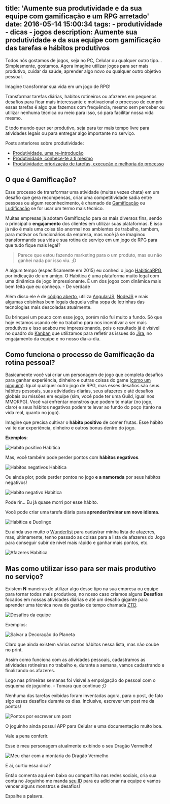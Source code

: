 title: 'Aumente sua produtividade e da sua equipe com gamificação e um RPG arretado'
date: 2016-05-14 15:00:34
tags:
    - produtividade
    - dicas
    - jogos
description: Aumente sua produtividade e da sua equipe com gamificação das tarefas e hábitos produtivos
---

Todos nós gostamos de jogos, seja no PC, Celular ou qualquer outro tipo... Simplesmente, gostamos. Agora imagine utilizar jogos para ser mais produtivo, cuidar da saúde, aprender algo novo ou qualquer outro objetivo pessoal.

Imagine transformar sua vida em um jogo de RPG!<!-- more -->

Transformar tarefas diárias, habitos rotineiros ou afazeres em pequenos desafios para ficar mais interessante e motivacional o processo de cumprir essas tarefas é algo que fazemos com frequência, mesmo sem perceber ou utilizar nenhuma técnica ou meio para isso, só para facilitar nossa vida mesmo.

E todo mundo quer ser produtivo, seja para ter mais tempo livre para atividades legais ou para entregar algo importante no serviço.

Posts anteriores sobre produtividade:

- [Produtividade, uma re-introdução](/posts/produtividade-uma-re-introducao/)
- [Produtividade, conhece-te a ti mesmo](/posts/Produtividade-conhece-te-a-ti-mesmo/)
- [Produtividade: priorização de tarefas, execução e melhoria do processo](/posts/Produtividade-priorizacao-de-tarefas-execucao-e-melhoria-do-processo/)

## O que é Gamificação?

Esse processo de transformar uma atividade (muitas vezes chata) em um desafio que gera recompensas, criar uma competitividade sadia entre pessoas ou algum reconhecimento, é chamado de [Gamificação](http://www.mjv.com.br/biblioteca/infografico-o-que-e-gamificacao) ou [Ludificação](https://pt.wikipedia.org/wiki/Ludifica%C3%A7%C3%A3o) se for usar um termo mais técnico.

Muitas empresas já adotam Gamificação para os mais diversos fins, sendo o principal o **engajamento** dos clientes em utilizar suas plataformas. E isso já não é mais uma coisa tão anormal nos ambientes de trabalho, também, para motivar os funcionários da empresa, mas você já se imaginou transformando sua vida e sua rotina de serviço em um jogo de RPG para que tudo fique mais legal?

> Parece que estou fazendo marketing para o um produto, mas eu não ganhei nada por isso viu. ;D

A algum tempo (especificamente em 2015) eu conheci o jogo [HabiticaRPG](http://habitica.com), por indicação de um amigo. O Habitica é uma plataforma muito legal com uma dinâmica de jogo impressionante. É um dos jogos com dinâmica mais bem feita que eu conheço. - De verdade

Além disso ele é de [código aberto](https://github.com/habitrpg/habitrpg/), utiliza [AngularJS](https://angularjs.org/), [NodeJS](http://nodejs.org/) e mais algumas coisinhas bem legais daquela velha sopa de letrinhas das tecnologias mais descoladas atualmente.

Eu brinquei um pouco com esse jogo, porém não fui muito a fundo. Só que hoje estamos usando ele no trabalho para nos incentivar a ser mais produtivos e isso acabou me impressionando, pois o resultado já é visível no quadro do [Kanban](https://pt.wikipedia.org/wiki/Kanban) que utilizamos para refletir as issues do [Jira](https://www.atlassian.com/software/jira), no engajamento da equipe e no nosso dia-a-dia.

## Como funciona o processo de Gamificação da rotina pessoal?

Basicamente você vai criar um personagem de jogo que completa desafios para ganhar experiência, dinheiro e outras coisas do game ([como um pinguim](http://habitica.wikia.com/wiki/The_Fowl_Frost)). Igual qualquer outro jogo de RPG, mas esses desafios são seus hábitos pessoais, suas atividades diárias, seus afazeres e até desafios globais ou missões em equipe (sim, você pode ter uma Guild, igual nos MMORPG). Você vai enfrentar monstros que podem te matar (no jogo, claro) e seus hábitos negativos podem te levar ao fundo do poço (tanto na vida real, quanto no jogo).

Imagine que precisa cultivar o **hábito positivo** de comer frutas.  Esse hábito vai te dar experiência, dinheiro e outros bonus dentro do jogo.

**Exemplos**:

![Habito positivo Habitica](http://s32.postimg.org/7mueoovlh/habito_positivo_habitica.png)

Mas, você também pode perder pontos com **hábitos negativos**.

![Habitos negativos Habitica](http://s32.postimg.org/z119o4n3p/habitos_negativo_habitica.png)

Ou ainda pior, pode perder pontos no jogo **e a namorada** por seus hábitos negativos!

![Habito negativo Habitica](http://s32.postimg.org/iumlc0cxh/habito_negativo_habitica.png)

 Pode rir… Eu já quase morri por esse hábito.

Você pode criar uma tarefa diária para **aprender/treinar um novo idioma**.

![Habitica e Duolingo](http://s32.postimg.org/pelp7czg5/habitica_e_duolingo.png)

Eu ainda uso muito o [Wunderlist](http://wunderlist.com/) para cadastrar minha lista de afazeres, mas, ultimamente, tenho passado as coisas para a lista de afazeres do Jogo para conseguir subir de nível mais rápido e ganhar mais pontos, etc.

![Afazeres Habitica](http://s32.postimg.org/5wwk7wprp/afazeres_habitica.png)

## Mas como utilizar isso para ser mais produtivo no serviço?

Existem **N** maneiras de utilizar algo desse tipo na sua empresa ou equipe para tornar todos mais produtivos, no nosso caso criamos alguns **Desafios** focados em nossas atividades diárias e até um desafio gigante para aprender uma técnica nova de gestão de tempo chamada [ZTD](http://efetividade.net/2011/11/ztd-um-jeito-zen-e-minimalista-de-buscar-a-produtividade-pessoal.html).

![Desafios da equipe](http://s32.postimg.org/f2gwp1e2d/desafios_da_equipe.png)

Exemplos:

![Salvar a Decoração do Planeta](http://s32.postimg.org/etfxpzj91/salvar_a_decoracao_do_planeta.png)

Claro que ainda existem vários outros hábitos nessa lista, mas não coube no print.

Assim como funciona com as atividades pessoais, cadastramos as atividades rotineiras no trabalho e, durante a semana, vamos cadastrando e finalizando os afazeres.

Logo nas primeiras semanas foi visível a empolgação do pessoal com o esquema de joguinho. - Tomara que continue ;D

Nenhuma das tarefas exibidas foram inventadas agora, para o post, de fato sigo esses desafios durante os dias. Inclusive, escrever um post me da pontos!

![Pontos por escrever um post](http://s32.postimg.org/bpp0yaat1/pontos_por_escrever_um_post.png)

O joguinho ainda possui APP para Celular e uma documentação muito boa.

Vale a pena conferir.

Esse é meu personagem atualmente exibindo o seu Dragão Vermelho!

![Meu char com a montaria do Dragão Vermelho](http://s32.postimg.org/objeok8xh/meu_char_e_dragao.png)

E ai, curtiu essa dica?

Então comenta aqui em baixo ou compartilha nas redes sociais, cria sua conta no Joguinho me manda [seu ID](http://habitica.wikia.com/wiki/Party) para eu adicionar na equipe e vamos vencer alguns monstros e desafios!

Espalhe a palavra.
